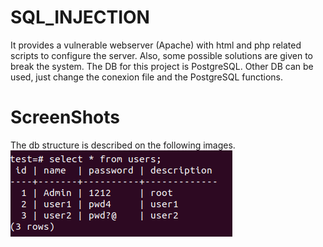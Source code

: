 # SQL_INJECTION
It provides a vulnerable webserver (Apache)  with html and php related scripts to configure the server. Also, some possible solutions are given to break the system.
The DB for this project is PostgreSQL. Other DB can be used, just change the conexion file and the PostgreSQL functions.


# ScreenShots
The db structure is described on the following images.
![alt text](users.png)


